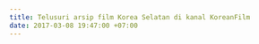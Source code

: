 ```yaml
---
title: Telusuri arsip film Korea Selatan di kanal KoreanFilm
date: 2017-03-08 19:47:00 +07:00
---
```


